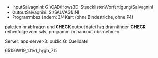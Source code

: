 - InputSalvagnini: G:\\CAD\\Howa3D-Stuecklisten\\Vorfertigung\\Salvagnini
- OutputSalvagnini: S:\\SALVAGNINI
- Programmbez ändern: 3/4Kant (ohne Bindestriche, ohne P4)


paletten nr abfragen und __CHECK__ 
output datei hyg dranhängen __CHECK__ 
reihenfolge vom salv. programm im handout übernehmen



Server:
app-server-3: 
public G: Quelldatei

65156W19_101v1_hygb_712 